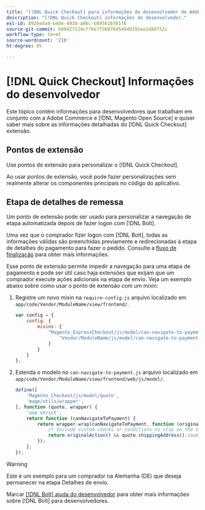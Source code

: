 ```yaml
---
title: "[!DNL Quick Checkout] para informações do desenvolvedor do Adobe Commerce"
description: "[!DNL Quick Checkout] informações do desenvolvedor."
exl-id: 8926eda4-b4de-4938-a86c-b095616f61f6
source-git-commit: b89427124cf76e7f36076454949191ee1d88f52c
workflow-type: tm+mt
source-wordcount: '210'
ht-degree: 0%

---
```


# [!DNL Quick Checkout] Informações do desenvolvedor

Este tópico contém informações para desenvolvedores que trabalham em conjunto com a Adobe Commerce e [!DNL Magento Open Source] e quiser saber mais sobre as informações detalhadas do [!DNL Quick Checkout] extensão.

## Pontos de extensão

Use pontos de extensão para personalizar o [!DNL Quick Checkout].

Ao usar pontos de extensão, você pode fazer personalizações sem realmente alterar os componentes principais no código do aplicativo.

## Etapa de detalhes de remessa

Um ponto de extensão pode ser usado para personalizar a navegação de etapa automatizada depois de fazer logon com [!DNL Bolt].

Uma vez que o comprador fizer logon com [!DNL Bolt], todas as informações válidas são preenchidas previamente e redirecionadas à etapa de detalhes do pagamento para fazer o pedido. Consulte a [fluxo de finalização](https://experienceleague.adobe.com/docs/commerce-merchant-services/quick-checkout/manage-checkout/checkout-flow.html) para obter mais informações.

Esse ponto de extensão permite impedir a navegação para uma etapa de pagamento e pode ser útil caso haja extensões que exijam que um comprador execute ações adicionais na etapa de envio. Veja um exemplo abaixo sobre como usar o ponto de extensão com um mixin:

1. Registre um novo mixin na `require-config.js` arquivo localizado em `app/code/Vendor/ModuleName/view/frontend/`.

   ```js
   var config = {
       config: {
           mixins: {
               "Magento_ExpressCheckout/js/model/can-navigate-to-payment": {
                   "Vendor/ModuleName/js/model/can-navigate-to-payment-mixin": true
               }
           }
       }
   };
   ```

1. Estenda o modelo no `can-navigate-to-payment.js` arquivo localizado em `app/code/Vendor/ModuleName/view/frontend/web/js/model/`.

   ```js
   define([
       'Magento_Checkout/js/model/quote',
       'mage/utils/wrapper',
   ], function (quote, wrapper) {
       'use strict';
       return function (canNavigateToPayment) {
           return wrapper.wrap(canNavigateToPayment, function (originalAction) {
               /* Include custom checks or conditions to stay on the shipping step,i.e: your shopper is from Germany */
               return originalAction() && quote.shippingAddress().countryId !== 'DE');
           });
       };
   });
   ```

>[!WARNING]
>
> Este é um exemplo para um comprador na Alemanha (DE) que deseja permanecer na etapa Detalhes de envio.

Marcar [[!DNL Bolt] ajuda do desenvolvedor](https://help.bolt.com/developers/) para obter mais informações sobre [!DNL Bolt] para desenvolvedores.
